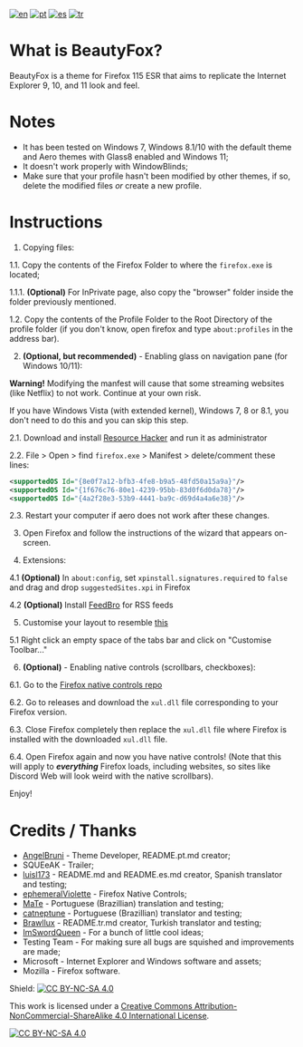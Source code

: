 [![en](https://img.shields.io/badge/readme-en-red.svg)](https://github.com/angelbruni/BeautyFox/blob/main/README.md)
[![pt](https://img.shields.io/badge/leia--me-pt-green.svg)](https://github.com/angelbruni/BeautyFox/blob/main/README.pt.md)
[![es](https://img.shields.io/badge/léame-es-yellow.svg)](https://github.com/angelbruni/BeautyFox/blob/main/README.es.md)
[![tr](https://img.shields.io/badge/benioku-tr-aqua.svg)](https://github.com/angelbruni/BeautyFox/blob/main/README.tr.md)
# What is BeautyFox?
BeautyFox is a theme for Firefox 115 ESR that aims to replicate the Internet Explorer 9, 10, and 11 look and feel.

# Notes
* It has been tested on Windows 7, Windows 8.1/10 with the default theme and Aero themes with Glass8 enabled and Windows 11;
* It doesn't work properly with WindowBlinds;
* Make sure that your profile hasn't been modified by other themes, if so, delete the modified files _or_ create a new profile.

# Instructions

1. Copying files:

1.1.	Copy the contents of the Firefox Folder to where the `firefox.exe` is located;

1.1.1. **(Optional)** For InPrivate page, also copy the "browser" folder inside the folder previously mentioned.

1.2.	Copy the contents of the Profile Folder to the Root Directory of the profile folder (if you don't know, open firefox and type `about:profiles` in the address bar).

2. **(Optional, but recommended)** - Enabling glass on navigation pane (for Windows 10/11):

**Warning!** Modifying the manfest will cause that some streaming websites (like Netflix) to not work. Continue at your own risk.

If you have Windows Vista (with extended kernel), Windows 7, 8 or 8.1, you don't need to do this and you can skip this step.

2.1. Download and install [Resource Hacker](https://angusj.com/resourcehacker/) and run it as administrator

2.2. File > Open > find `firefox.exe` > Manifest > delete/comment these lines:

```xml
<supportedOS Id="{8e0f7a12-bfb3-4fe8-b9a5-48fd50a15a9a}"/>
<supportedOS Id="{1f676c76-80e1-4239-95bb-83d0f6d0da78}"/>
<supportedOS Id="{4a2f28e3-53b9-4441-ba9c-d69d4a4a6e38}"/>
```

2.3.	Restart your computer if aero does not work after these changes.

3. Open Firefox and follow the instructions of the wizard that appears on-screen.

4.	Extensions:

4.1	**(Optional)** In `about:config`, set `xpinstall.signatures.required` to `false` and drag and drop `suggestedSites.xpi` in Firefox

4.2	**(Optional)** Install [FeedBro](https://addons.mozilla.org/en-US/firefox/addon/feedbroreader/) for RSS feeds

5. Customise your layout to resemble [this](https://www.techrepublic.com/wp-content/uploads/2011/03/6202428.png)

5.1 Right click an empty space of the tabs bar and click on "Customise Toolbar..."

6. **(Optional)** - Enabling native controls (scrollbars, checkboxes):

6.1. Go to the [Firefox native controls repo](https://github.com/ephemeralViolette/firefox-native-controls)

6.2. Go to releases and download the `xul.dll` file corresponding to your Firefox version.

6.3. Close Firefox completely then replace the `xul.dll` file where Firefox is installed with the downloaded `xul.dll` file.

6.4. Open Firefox again and now you have native controls! (Note that this will apply to ***everything*** Firefox loads, including websites, so sites like Discord Web will look weird with the native scrollbars).

Enjoy!

# Credits / Thanks
* [AngelBruni](https://github.com/angelbruni) - Theme Developer, README.pt.md creator;
* SQUEeAK - Trailer;
* [luisl173](https://github.com/luisl173) - README.md and README.es.md creator, Spanish translator and testing;
* [ephemeralViolette](https://github.com/ephemeralViolette) - Firefox Native Controls;
* [MaTe](https://github.com/MisforMaTe) - Portuguese (Brazillian) translation and testing;
* [catneptune](https://github.com/catneptune) - Portuguese (Brazillian) translator and testing;
* [Brawllux](https://github.com/EndlessLuck) - README.tr.md creator, Turkish translator and testing;
* [ImSwordQueen](https://github.com/ImSwordQueen) - For a bunch of little cool ideas;
* Testing Team - For making sure all bugs are squished and improvements are made;
* Microsoft - Internet Explorer and Windows software and assets;
* Mozilla - Firefox software.


Shield: [![CC BY-NC-SA 4.0][cc-by-nc-sa-shield]][cc-by-nc-sa]

This work is licensed under a
[Creative Commons Attribution-NonCommercial-ShareAlike 4.0 International License][cc-by-nc-sa].

[![CC BY-NC-SA 4.0][cc-by-nc-sa-image]][cc-by-nc-sa]

[cc-by-nc-sa]: http://creativecommons.org/licenses/by-nc-sa/4.0/
[cc-by-nc-sa-image]: https://licensebuttons.net/l/by-nc-sa/4.0/88x31.png
[cc-by-nc-sa-shield]: https://img.shields.io/badge/License-CC%20BY--NC--SA%204.0-lightgrey.svg